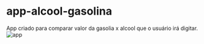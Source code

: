 # app-alcool-gasolina
App criado para comparar valor da gasolia x alcool que o usuário irá digitar.
![app](app-alcool-gasolina/alcool-gasolina/print.png)

